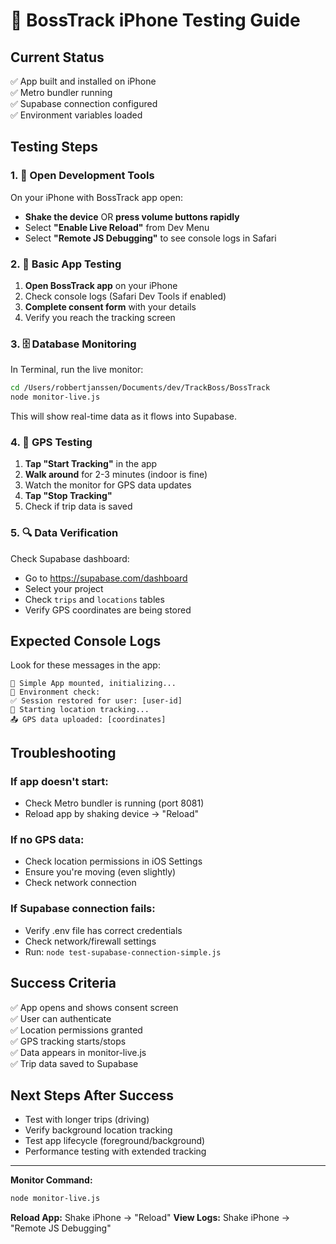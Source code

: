# 📱 BossTrack iPhone Testing Guide

## Current Status
✅ App built and installed on iPhone  
✅ Metro bundler running  
✅ Supabase connection configured  
✅ Environment variables loaded  

## Testing Steps

### 1. 🔧 Open Development Tools
On your iPhone with BossTrack app open:
- **Shake the device** OR **press volume buttons rapidly**
- Select **"Enable Live Reload"** from Dev Menu
- Select **"Remote JS Debugging"** to see console logs in Safari

### 2. 📱 Basic App Testing
1. **Open BossTrack app** on your iPhone
2. Check console logs (Safari Dev Tools if enabled)
3. **Complete consent form** with your details
4. Verify you reach the tracking screen

### 3. 🗄️ Database Monitoring
In Terminal, run the live monitor:
```bash
cd /Users/robbertjanssen/Documents/dev/TrackBoss/BossTrack
node monitor-live.js
```
This will show real-time data as it flows into Supabase.

### 4. 📍 GPS Testing
1. **Tap "Start Tracking"** in the app
2. **Walk around** for 2-3 minutes (indoor is fine)
3. Watch the monitor for GPS data updates
4. **Tap "Stop Tracking"** 
5. Check if trip data is saved

### 5. 🔍 Data Verification
Check Supabase dashboard:
- Go to https://supabase.com/dashboard
- Select your project
- Check `trips` and `locations` tables
- Verify GPS coordinates are being stored

## Expected Console Logs
Look for these messages in the app:
```
🏁 Simple App mounted, initializing...
📱 Environment check:
✅ Session restored for user: [user-id]
📍 Starting location tracking...
📤 GPS data uploaded: [coordinates]
```

## Troubleshooting

### If app doesn't start:
- Check Metro bundler is running (port 8081)
- Reload app by shaking device → "Reload"

### If no GPS data:
- Check location permissions in iOS Settings
- Ensure you're moving (even slightly)
- Check network connection

### If Supabase connection fails:
- Verify .env file has correct credentials
- Check network/firewall settings
- Run: `node test-supabase-connection-simple.js`

## Success Criteria
✅ App opens and shows consent screen  
✅ User can authenticate  
✅ Location permissions granted  
✅ GPS tracking starts/stops  
✅ Data appears in monitor-live.js  
✅ Trip data saved to Supabase  

## Next Steps After Success
- Test with longer trips (driving)
- Verify background location tracking
- Test app lifecycle (foreground/background)
- Performance testing with extended tracking

---

**Monitor Command:**
```bash
node monitor-live.js
```

**Reload App:** Shake iPhone → "Reload"
**View Logs:** Shake iPhone → "Remote JS Debugging"
